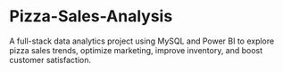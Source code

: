 # Pizza-Sales-Analysis
A full-stack data analytics project using MySQL and Power BI to explore pizza sales trends, optimize marketing, improve inventory, and boost customer satisfaction.
